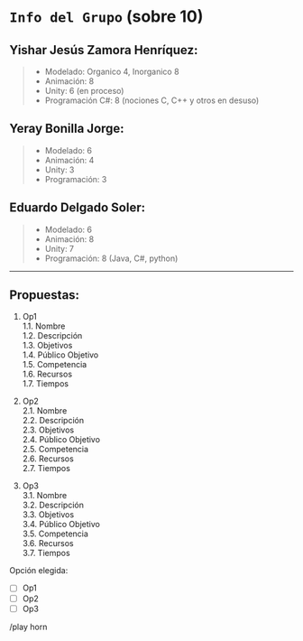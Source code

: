 # `Info del Grupo` (sobre 10)

## **Yishar Jesús Zamora Henríquez**:
>* Modelado: Organico 4, Inorganico 8
>* Animación: 8
>* Unity: 6 (en proceso)
>* Programación C#: 8 (nociones C, C++ y otros en desuso)

## **Yeray Bonilla Jorge**:
>* Modelado: 6
>* Animación: 4
>* Unity: 3
>* Programación: 3

## **Eduardo Delgado Soler**:
>* Modelado: 6
>* Animación: 8
>* Unity: 7
>* Programación: 8 (Java, C#, python)

---

## Propuestas:
1. Op1\
  1.1. Nombre\
  1.2. Descripción\
  1.3. Objetivos\
  1.4. Público Objetivo\
  1.5. Competencia\
  1.6. Recursos\
  1.7. Tiempos

2. Op2\
  2.1. Nombre\
  2.2. Descripción\
  2.3. Objetivos\
  2.4. Público Objetivo\
  2.5. Competencia\
  2.6. Recursos\
  2.7. Tiempos

3. Op3\
  3.1. Nombre\
  3.2. Descripción\
  3.3. Objetivos\
  3.4. Público Objetivo\
  3.5. Competencia\
  3.6. Recursos\
  3.7. Tiempos

Opción elegida:
- [ ] Op1
- [ ] Op2
- [ ] Op3

/play horn
